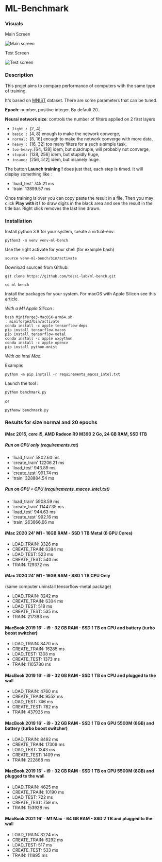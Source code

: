 # ML-Benchmark

### Visuals
Main Screen

![Main screen](/assets/screen-capture1.jpg?raw=true "Main screen")


Test Screen

![Test screen](/assets/screen-capture2.jpg?raw=true "Test screen")

### Description

This projet aims to compare performance
of computers with the same type of training.

It's based on [MNIST](http://yann.lecun.com/exdb/mnist/) dataset.
There are some parameters that can be tuned.

**Epoch**: number, positive integer. By default 20.

**Neural network size**: controls the number of filters applied on 2 first layers
 - `light : `[2, 4],
 - `basic : `[4, 8] enough to make the network converge,
 - `normal: `[8, 16] enough to make the network converge with more data,
 - `heavy : `[16, 32] too many filters for a such a simple task,
 - `too-heavy:`[64, 128] idem, but quadruple, will probably not converge,
 - `stupid: `[128, 256] idem, but stupidly huge,
 - `insane: `[256, 512] idem, but insanely huge.

The button **Launch training !** does just that, each step is timed.
It will display something like  :
 - 'load_test'  745.21 ms
 - 'train'  13899.57 ms

Once training is over you can copy paste the result in a file.
Then you may click **Play with it !** to draw digits in the black area
and see the result in the title bar.
Right click removes the last line drawn.

### Installation
Install python 3.8 for your system, create a virtual-env:

`python3 -m venv venv-ml-bench`

Use the right activate for your shell (for example bash)

`source venv-ml-bench/bin/activate`

Download sources from Github:

`git clone https://github.com/tessi-lab/ml-bench.git`

`cd ml-bench`

Install the packages for your system.
For macOS with Apple Silicon see this [article](https://developer.apple.com/metal/tensorflow-plugin/).

_With a M1 Apple Silicon_ :

    bash Miniforge3-MacOSX-arm64.sh
    . miniforge3/bin/activate
    conda install -c apple tensorflow-deps
    pip install tensorflow-macos
    pip install tensorflow-metal
    conda install -c apple wxpython
    conda install -c apple opencv
    pip install python-mnist

_With an Intel Mac_:

Example: 

`python -m pip install -r requirements_macos_intel.txt`

Launch the tool : 

`python benchmark.py`

or

`pythonw benchmark.py`

### Results for size normal and 20 epochs
#### iMac 2015, core i5, AMD Radeon R9 M390 2 Go, 24 GB RAM, SSD 1TB
##### Run on CPU only (requirements.txt)
- 'load_train'  5802.60 ms
- 'create_train'  12206.21 ms
- 'load_test'  943.89 ms
- 'create_test'  991.74 ms
- 'train'  328884.54 ms

##### Run on GPU + CPU (requirements_macos_intel.txt)
- 'load_train'  5908.59 ms
- 'create_train'  11447.35 ms
- 'load_test'  944.63 ms
- 'create_test'  992.16 ms
- 'train'  263666.66 ms

#### iMac 2020 24' M1 - 16GB RAM - SSD 1 TB Metal (8 GPU Cores)
- LOAD_TRAIN: 3326 ms
- CREATE_TRAIN: 6384 ms
- LOAD_TEST: 523 ms
- CREATE_TEST: 540 ms
- TRAIN: 129372 ms

#### iMac 2020 24' M1 - 16GB RAM - SSD 1 TB CPU Only
(same computer uninstall tensorflow-metal package)

- LOAD_TRAIN: 3242 ms
- CREATE_TRAIN: 6304 ms
- LOAD_TEST: 518 ms
- CREATE_TEST: 535 ms
- TRAIN: 217383 ms

#### MacBook 2019 16' - i9 - 32 GB RAM - SSD 1 TB on CPU and battery (turbo boost switcher)
- LOAD_TRAIN: 8470 ms
- CREATE_TRAIN: 16285 ms
- LOAD_TEST: 1308 ms
- CREATE_TEST: 1373 ms
- TRAIN: 1105780 ms 

#### MacBook 2019 16' - i9 - 32 GB RAM - SSD 1 TB on CPU and plugged to the wall
- LOAD_TRAIN: 4760 ms
- CREATE_TRAIN: 9552 ms
- LOAD_TEST: 746 ms
- CREATE_TEST: 782 ms
- TRAIN: 437925 ms

#### MacBook 2019 16' - i9 - 32 GB RAM - SSD 1 TB on GPU 5500M (8GB) and battery (turbo boost switcher)
- LOAD_TRAIN: 8492 ms
- CREATE_TRAIN: 17309 ms
- LOAD_TEST: 1343 ms
- CREATE_TEST: 1409 ms
- TRAIN: 222868 ms

#### MacBook 2019 16' - i9 - 32 GB RAM - SSD 1 TB on GPU 5500M (8GB) and plugged to the wall
- LOAD_TRAIN: 4625 ms
- CREATE_TRAIN: 10190 ms
- LOAD_TEST: 722 ms
- CREATE_TEST: 759 ms
- TRAIN: 153928 ms

#### MacBook 2021 16' - M1 Max - 64 GB RAM - SSD 2 TB and plugged to the wall
- LOAD_TRAIN: 3224 ms
- CREATE_TRAIN: 6292 ms
- LOAD_TEST: 517 ms
- CREATE_TEST: 533 ms
- TRAIN: 111895 ms
